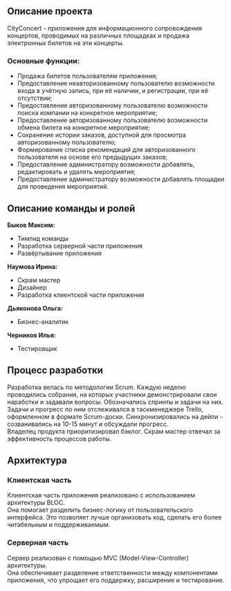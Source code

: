 ## Описание проекта
CityConcert - приложения для информационного сопровождения концертов, проводимых на различных площадках и продажа электронных билетов на эти концерты.

### Основные функции:
- Продажа билетов пользователям приложения;
- Предоставление неавторизованному пользователю возможности входа в учётную запись, при её наличии, и регистрации, при её отсутствии;
- Предоставление авторизованному пользователю возможности поиска компании на конкретное мероприятие;
- Предоставление авторизованному пользователю возможности обмена билета на конкретное мероприятие;
- Сохранение истории заказов, доступной для просмотра авторизованному пользователю;
- Формирование списка рекомендаций для авторизованного пользователя на основе его предыдущих заказов;
- Предоставление администратору возможности добавлять, редактировать и удалять мероприятия;
- Предоставление администратору возможности добавлять площадки для проведения мероприятий.

## Описание команды и ролей

**Быков Максим:**
- Тимлид команды
- Разработка серверной части приложения
- Развёртывание приложения

**Наумова Ирина:**
- Скрам мастер
- Дизайнер
- Разработка клиентской части приложения

**Дьяконова Ольга:**
- Бизнес-аналитик

**Черников Илья:**
- Тестировщик

## Процесс разработки

Разработка велась по методологии Scrum. Каждую неделю проводились собрания, на которых участники демонстрировали свои наработки и задавали вопросы. Обозначались спринты и задачи на них. Задачи и прогресс по ним отслеживался в таскменеджере Trello, оформленном в формате Scrum-доски.
Синхронизировались на дейли - созванивались на 10-15 минут и обсуждали прогресс.<br>
Владелец продукта приоритизировал бэклог. Скрам мастер отвечал за эффективность процессов работы.

## Архитектура
### Клиентская часть
Клиентская часть приложения реализовано с использованием архитектуры BLOC.<br>
Она помогает разделить бизнес-логику от пользовательского интерфейса. Это позволяет лучше организовать код, сделать его более читабельным и поддерживаемым.<br>


### Серверная часть
Сервер реализован с помощью MVC (Model-View-Controller) архитектуры.<br>
Она обеспечивает разделение ответственности между компонентами приложения, что упрощает его поддержку, расширение и тестирование.
